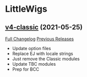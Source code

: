 # LittleWigs

## [v4-classic](https://github.com/BigWigsMods/LittleWigs/tree/v4-classic) (2021-05-25)
[Full Changelog](https://github.com/BigWigsMods/LittleWigs/compare/v3-classic...v4-classic) [Previous Releases](https://github.com/BigWigsMods/LittleWigs/releases)

- Update option files  
- Replace EJ with locale strings  
- Just remove the Classic modules  
- Update TBC modules  
- Prep for BCC  
